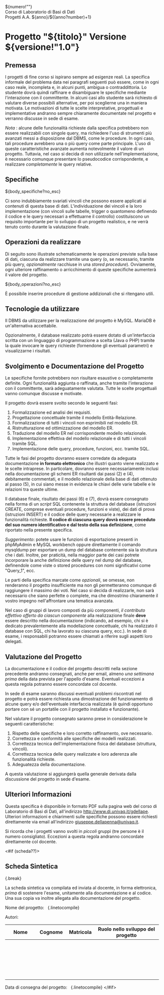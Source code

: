 <html><head>
<meta charset="UTF-8"/>
<title>Progetti di Fine Corso</title>
<style>${css?no_esc}</style>
</head>

<body>
<div class="intestazione">
<div class="nprogetto">${numero!""}</div>
<div class="ncorso">Corso di Laboratorio di Basi di Dati</div>
<div class="aa">Progetti A.A. ${anno}/${(anno?number)+1}</div>
</div>

<h1>Progetto "${titolo}" <span class="versione">Versione ${versione!"1.0"}</span></h1>

## Premessa

I progetti di fine corso si ispirano sempre ad esigenze
reali. La specifica informale del problema data nei paragrafi seguenti può
essere, come in ogni caso reale, incompleta e, in alcuni punti, ambigua o
contraddittoria. Lo studente dovrà quindi raffinare e disambiguare le
specifiche mediante l'interazione con il committente. In alcuni casi allo
studente sarà richiesto di valutare diverse possibili alternative, per poi
sceglierne una in maniera motivata. Le motivazioni di tutte le scelte
interpretative, progettuali e implementative andranno sempre chiaramente
documentate nel progetto e verranno discusse in sede di esame.

*Nota* : alcune delle funzionalità richieste dalla
specifica potrebbero non essere realizzabili con singole query, ma richiedere
l'uso di strumenti più avanzati messi a disposizione dal DBMS, come le
procedure. In ogni caso, tali procedure avrebbero una o più query come parte
principale. L'uso di queste caratteristiche avanzate aumenta notevolmente il
valore di un progetto. Tuttavia, nel caso si decida di non utilizzarle
nell'implementazione, è necessario comunque presentare lo pseudocodice
corrispondente, e realizzare *completamente* le query relative.  

## Specifiche

<div>${body_specifiche?no_esc}</div>

Ci sono indubbiamente svariati vincoli che possono essere
applicati ai contenuti di questa base di dati. L'individuazione dei vincoli e
la loro implementazione (con vincoli sulle tabelle, trigger o quantomeno
definendo il codice e le query necessari a effettuarne il controllo)
costituiscono un requisito importante per lo sviluppo di un progetto
realistico, e ne verrà tenuto conto durante la valutazione finale.  

## Operazioni da realizzare

Di seguito sono illustrate schematicamente le operazioni
previste sulla base di dati, ciascuna da realizzare tramite una query (o, se
necessario, tramite più query, *opzionalmente* racchiuse in una *stored
procedure*). Ovviamente, ogni ulteriore raffinamento o arricchimento di
queste specifiche aumenterà il valore del progetto.

<div>${body_operazioni?no_esc}</div>


È possibile inserire procedure di gestione addizionali che
si ritengano utili.

## Tecnologie da utilizzare

Il DBMS da utilizzare per la realizzazione del progetto è
MySQL. MariaDB è un'alternativa accettabile.

Opzionalmente, il database realizzato potrà essere dotato di
un'interfaccia scritta con un linguaggio di programmazione a scelta (Java o
PHP) tramite la quale invocare le query richieste (fornendone gli eventuali
parametri) e visualizzarne i risultati.  

## Svolgimento e Documentazione del Progetto

Le specifiche fornite potrebbero non risultare esaustive o
completamente definite. Ogni funzionalità aggiunta o raffinata, anche tramite
l'interazione con il committente, sarà adeguatamente valutata. Tutte le scelte
progettuali vanno comunque discusse e motivate.

Il progetto dovrà essere svolto secondo le seguenti fasi:
1. Formalizzazione
ed analisi dei requisiti.
2. Progettazione
concettuale tramite il modello Entità-Relazione.
3. Formalizzazione
di tutti i vincoli non esprimibili nel modello ER.
4. Ristrutturazione
ed ottimizzazione del modello ER.
5. Traduzione
del modello ER nel corrispondente modello relazionale.
6. Implementazione
effettiva del modello relazionale e di tutti i vincoli tramite SQL.
7. Implementazione
delle query, procedure, funzioni, ecc. tramite SQL.

Tutte le fasi del progetto dovranno essere corredate da
adeguata documentazione **in formato elettronico** che illustri quanto viene
realizzato e le scelte intraprese. In particolare, dovranno essere
necessariamente inclusi nella documentazione gli schemi ER risultanti dai passi
(2) e (4), debitamente commentati, e il modello relazionale della base di dati
ottenuto al passo (5), in cui siano messe in evidenza le chiavi delle varie
tabelle e le relazioni tra queste ultime.

Il database finale, risultato dei passi (6) e (7), dovrà
essere consegnato nella forma di un *script* SQL contenente la struttura
del database (istruzioni CREATE, comprese eventuali procedure, funzioni e
viste), dei dati di prova (istruzioni INSERT) e il codice delle query
necessarie a realizzare le funzionalità richieste. **Il codice di ciascuna
query dovrà essere preceduto del suo numero identificativo e dal testo della
sua definizione**, come riportato nella presente specifica.

*Suggerimento*: potete usare le funzioni di
esportazione presenti in phpMyAdmin e MySQL workbench oppure direttamente il
comando mysqldump per esportare un dump del database contenente sia la
struttura che i dati. Inoltre, per praticità, nella maggior parte dei casi
potrete incorporare la anche definizione delle query nel dump del database,
definendole come viste o stored procedures con nomi significativi come
"Query_1", ecc.

Le parti della specifica marcate come *opzionali*, se
omesse, non renderanno il progetto insufficiente ma non gli permetteranno
comunque di raggiungere il massimo dei voti. Nel caso si decida di realizzarle,
non sarà necessario che siano perfette o complete, ma che dimostrino
chiaramente il vostro impegno nell'affrontare una tematica avanzata.

Nel caso di gruppi di lavoro composti da più componenti, *il
contributo effettivo offerto da ciascun componente* alla realizzazione
finale **deve** essere descritto nella documentazione (indicando, ad
esempio, chi si è dedicato prevalentemente alla modellazione concettuale, chi
ha realizzato il database con SQL, chi ha lavorato su ciascuna query, ecc.). In
sede di esame, i responsabili potranno essere chiamati a riferire sugli aspetti
loro delegati.  

## Valutazione del Progetto

La documentazione e il codice del progetto descritti nella
sezione precedente andranno consegnati, anche per email, almeno *una
settimana prima* della data prevista per l'appello d'esame. Eventuali
eccezioni a questa regola potranno essere concordate col docente.

In sede di esame saranno discussi eventuali problemi
riscontrati nel progetto e potrà essere richiesta una dimostrazione del
funzionamento di alcune query e/o dell'eventuale interfaccia realizzata (è
quindi opportuno portare con sé un portatile con il progetto installato e
funzionante).

Nel valutare il progetto consegnato saranno prese in considerazione
le seguenti caratteristiche:
1. Rispetto
delle specifiche e loro corretto raffinamento, ove necessario.
2. Correttezza
e conformità alle specifiche dei modelli realizzati.
3. Correttezza
tecnica dell'implementazione fisica del database (struttura, vincoli).
4. Correttezza
tecnica delle query realizzate e loro aderenza alle funzionalità richieste.
5. Adeguatezza
della documentazione.

A questa valutazione si aggiungerà quella generale derivata
dalla discussione del progetto in sede d'esame.  

## Ulteriori Informazioni

Questa specifica è disponibile in formato PDF sulla pagina
web del corso di Laboratorio di Basi di Dati, all'indirizzo
http://www.di.univaq.it/gdellape. Ulteriori informazioni e chiarimenti sulle
specifiche possono essere richiesti direttamente via email all'indirizzo
giuseppe.dellapenna@univaq.it.

Si ricorda che i progetti vanno svolti in *piccoli*
gruppi (tre persone è il numero consigliato). Eccezioni a questa regola
andranno concordate direttamente col docente.  

<#if (scheda??)>
## Scheda Sintetica
{.break}

La scheda sintetica va compilata ed inviata al docente, in
forma elettronica, *prima* di sostenere l'esame, unitamente alla
documentazione e al codice. Una sua copia va inoltre allegata alla
documentazione del progetto.

Nome del progetto:  &nbsp;
{.linetocompile}

Autori:

<table>
<thead>
<tr><th style="width:20%">Nome</th><th style="width:20%">Cognome</th><th style="width:10%">Matricola</th><th>Ruolo nello sviluppo del progetto</th></tr>
</thead>
<tbody>
<tr><td> </td><td> </td><td> </td><td> </td></tr>
<tr><td> </td><td> </td><td> </td><td> </td></tr>
<tr><td> </td><td> </td><td> </td><td> </td></tr>
<tr><td> </td><td> </td><td> </td><td> </td></tr>
<tr><td> </td><td> </td><td> </td><td> </td></tr>
</tbody>
</table>

Data di consegna del progetto: &nbsp;
{.linetocompile}
</#if>


</body></html>